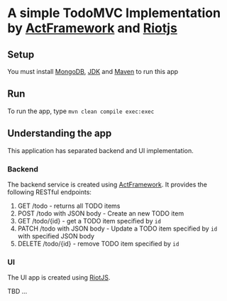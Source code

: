 # A simple TodoMVC Implementation by [ActFramework](http://actframework.org) and [Riotjs](http://riotjs.com/)

## Setup

You must install [MongoDB](http://mongodb.com), [JDK](http://www.oracle.com/technetwork/java/javase/downloads/index.html) and [Maven](http://maven.apache.org) to run this app

## Run

To run the app, type `mvn clean compile exec:exec`

## Understanding the app

This application has separated backend and UI implementation.

### Backend

The backend service is created using [ActFramework](http://actframework.org). It provides the following RESTful endpoints:

1. GET /todo - returns all TODO items
2. POST /todo with JSON body - Create an new TODO item
3. GET /todo/{id} - get a TODO item specified by `id`
4. PATCH /todo with JSON body - Update a TODO item specified by `id` with specified JSON body
5. DELETE /todo/{id} - remove TODO item specified by `id`

### UI

The UI app is created using [RiotJS](http://riotjs.com).

TBD ...